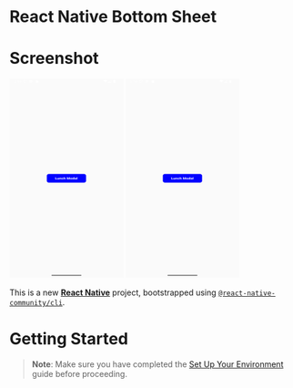 # React Native Bottom Sheet

# Screenshot

<img src="https://github.com/phyolinwai/rnbottomsheet/blob/main/screenshots/1.png?raw=true" width="200" height="350">
<img src="https://github.com/phyolinwai/rnbottomsheet/blob/main/screenshots/1.png?raw=true" width="200" height="350">

This is a new [**React Native**](https://reactnative.dev) project, bootstrapped using [`@react-native-community/cli`](https://github.com/react-native-community/cli).

# Getting Started

> **Note**: Make sure you have completed the [Set Up Your Environment](https://reactnative.dev/docs/set-up-your-environment) guide before proceeding.
